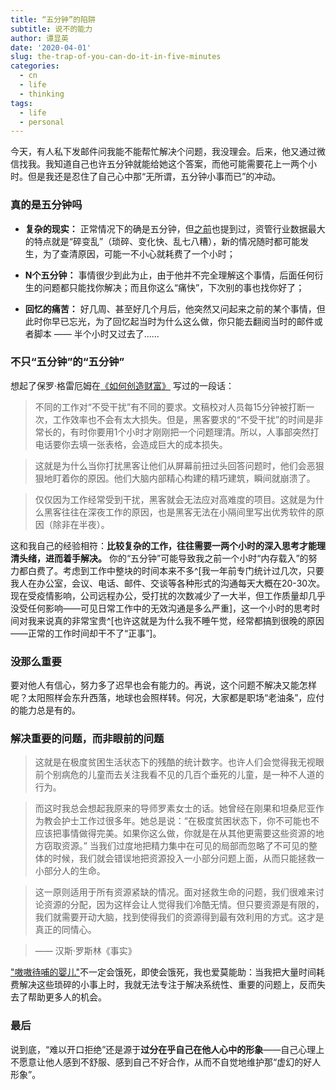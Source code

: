 ```yaml
---
title: “五分钟”的陷阱
subtitle: 说不的能力
author: 谭显英
date: '2020-04-01'
slug: the-trap-of-you-can-do-it-in-five-minutes
categories:
  - cn
  - life
  - thinking
tags:
  - life
  - personal
---
```


今天，有人私下发邮件问我能不能帮忙解决个问题，我没理会。后来，他又通过微信找我。我知道自己也许五分钟就能给她这个答案，而他可能需要花上一两个小时。但是我还是忍住了自己心中那“无所谓，五分钟小事而已”的冲动。

### 真的是五分钟吗

- **复杂的现实：** 正常情况下的确是五分钟，但[之前](/post/2019/11/14/r-in-insurance-amc/)也提到过，资管行业数据最大的特点就是“碎变乱”（琐碎、变化快、乱七八糟），新的情况随时都可能发生，为了查清原因，可能一不小心就耗费了一个小时；

- **N个五分钟：** 事情很少到此为止，由于他并不完全理解这个事情，后面任何衍生的问题都只能找你解决；而且你这么“痛快”，下次别的事也找你好了；

- **回忆的痛苦：** 好几周、甚至好几个月后，他突然又问起来之前的某个事情，但此时你早已忘光，为了回忆起当时为什么这么做，你只能去翻阅当时的邮件或者脚本 —— 半个小时又过去了……

### 不只“五分钟”的“五分钟”

想起了保罗·格雷厄姆在[《如何创造财富》](http://paulgraham.com/wealth.html) 写过的一段话：

> 不同的工作对“不受干扰”有不同的要求。文稿校对人员每15分钟被打断一次，工作效率也不会有太大损失。但是，黑客要求的“不受干扰”的时间是非常长的，有时你要用1个小时才刚刚把一个问题理清。所以，人事部突然打电话要你去填一张表格，会造成巨大的成本损失。 

> 这就是为什么当你打扰黑客让他们从屏幕前扭过头回答问题时，他们会恶狠狠地盯着你的原因。他们大脑内部精心构建的精巧建筑，瞬间就崩溃了。 

> 仅仅因为工作经常受到干扰，黑客就会无法应对高难度的项目。这就是为什么黑客往往在深夜工作的原因，也是黑客无法在小隔间里写出优秀软件的原因（除非在半夜）。

这和我自己的经验相符：__比较复杂的工作，往往需要一两个小时的深入思考才能理清头绪，进而着手解决。__ 你的“五分钟”可能导致我之前一个小时“内存载入”的努力都白费了。考虑到工作中整块的时间本来不多^[我一年前专门统计过几次，只要我人在办公室，会议、电话、邮件、交谈等各种形式的沟通每天大概在20-30次。现在受疫情影响，公司远程办公，受打扰的次数减少了一大半，但工作质量却几乎没受任何影响——可见日常工作中的无效沟通是多么严重]，这一个小时的思考时间对我来说真的非常宝贵^[也许这就是为什么我不睡午觉，经常都搞到很晚的原因——正常的工作时间却干不了“正事”]。

### 没那么重要

要对他人有信心，努力多了迟早也会有能力的。再说，这个问题不解决又能怎样呢？太阳照样会东升西落，地球也会照样转。何况，大家都是职场“老油条”，应付的能力总是有的。

### 解决重要的问题，而非眼前的问题

> 这就是在极度贫困生活状态下的残酷的统计数字。也许人们会觉得我无视眼前个别病危的儿童而去关注我看不见的几百个垂死的儿童，是一种不人道的行为。 

> 而这时我总会想起我原来的导师罗素女士的话。她曾经在刚果和坦桑尼亚作为教会护士工作过很多年。她总是说：“在极度贫困状态下，你不可能也不应该把事情做得完美。如果你这么做，你就是在从其他更需要这些资源的地方窃取资源。” 当我们过度地把精力集中在可见的局部而忽略了不可见的整体的时候，我们就会错误地把资源投入一小部分问题上面，从而只能拯救一小部分人的生命。

> 这一原则适用于所有资源紧缺的情况。面对拯救生命的问题，我们很难来讨论资源的分配，因为这样会让人觉得我们冷酷无情。但只要资源是有限的，我们就需要开动大脑，找到使得我们的资源得到最有效利用的方式。这才是真正的同情心。

> —— 汉斯·罗斯林《事实》

["嗷嗷待哺的婴儿"](https://yihui.org/cn/2019/07/excessive-empathy/)不一定会饿死，即使会饿死，我也爱莫能助：当我把大量时间耗费解决这些琐碎的小事上时，我就无法专注于解决系统性、重要的问题上，反而失去了帮助更多人的机会。

### 最后

说到底，“难以开口拒绝”还是源于**过分在乎自己在他人心中的形象**——自己心理上不愿意让他人感到不舒服、感到自己不好合作，从而不自觉地维护那“虚幻的好人形象”。

